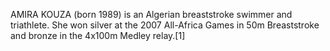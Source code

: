 AMIRA KOUZA (born 1989) is an Algerian breaststroke swimmer and triathlete. She won silver at the 2007 All-Africa Games in 50m Breaststroke and bronze in the 4x100m Medley relay.[1]
